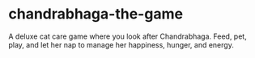 # chandrabhaga-the-game
A deluxe cat care game where you look after Chandrabhaga. Feed, pet, play, and let her nap to manage her happiness, hunger, and energy.
